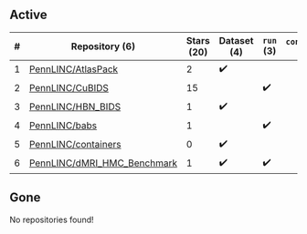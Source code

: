 ## Active
| # | Repository (6) | Stars (20) | Dataset (4) | `run` (3) | `containers-run` |
| --- | --- | --- | --- | --- | --- |
| 1 | [PennLINC/AtlasPack](https://github.com/PennLINC/AtlasPack) | 2 | :heavy_check_mark: |  |  |
| 2 | [PennLINC/CuBIDS](https://github.com/PennLINC/CuBIDS) | 15 |  | :heavy_check_mark: |  |
| 3 | [PennLINC/HBN_BIDS](https://github.com/PennLINC/HBN_BIDS) | 1 | :heavy_check_mark: |  |  |
| 4 | [PennLINC/babs](https://github.com/PennLINC/babs) | 1 |  | :heavy_check_mark: |  |
| 5 | [PennLINC/containers](https://github.com/PennLINC/containers) | 0 | :heavy_check_mark: |  |  |
| 6 | [PennLINC/dMRI_HMC_Benchmark](https://github.com/PennLINC/dMRI_HMC_Benchmark) | 1 | :heavy_check_mark: | :heavy_check_mark: |  |

## Gone
No repositories found!
